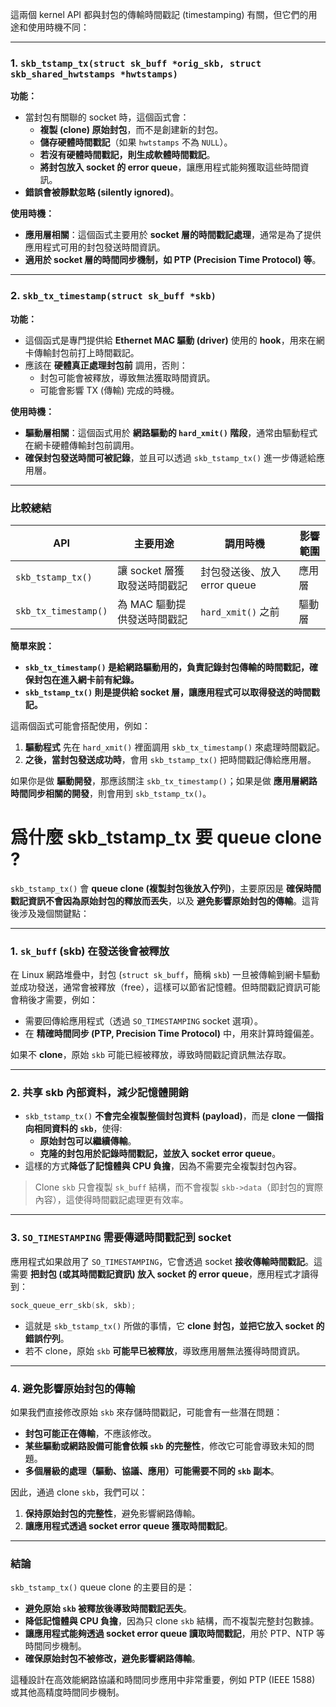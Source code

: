 這兩個 kernel API 都與封包的傳輸時間戳記 (timestamping) 有關，但它們的用途和使用時機不同：

---

### 1. `skb_tstamp_tx(struct sk_buff *orig_skb, struct skb_shared_hwtstamps *hwtstamps)`

**功能：**

- 當封包有關聯的 socket 時，這個函式會：
    - **複製 (clone) 原始封包**，而不是創建新的封包。
    - **儲存硬體時間戳記**（如果 `hwtstamps` 不為 `NULL`）。
    - **若沒有硬體時間戳記，則生成軟體時間戳記**。
    - **將封包放入 socket 的 error queue**，讓應用程式能夠獲取這些時間資訊。
- **錯誤會被靜默忽略 (silently ignored)**。

**使用時機：**

- **應用層相關**：這個函式主要用於 **socket 層的時間戳記處理**，通常是為了提供應用程式可用的封包發送時間資訊。
- **適用於 socket 層的時間同步機制，如 PTP (Precision Time Protocol) 等**。

---

### 2. `skb_tx_timestamp(struct sk_buff *skb)`

**功能：**

- 這個函式是專門提供給 **Ethernet MAC 驅動 (driver)** 使用的 **hook**，用來在網卡傳輸封包前打上時間戳記。
- 應該在 **硬體真正處理封包前** 調用，否則：
    - 封包可能會被釋放，導致無法獲取時間資訊。
    - 可能會影響 TX (傳輸) 完成的時機。

**使用時機：**

- **驅動層相關**：這個函式用於 **網路驅動的 `hard_xmit()` 階段**，通常由驅動程式在網卡硬體傳輸封包前調用。
- **確保封包發送時間可被記錄**，並且可以透過 `skb_tstamp_tx()` 進一步傳遞給應用層。

---

### **比較總結**

| API                  | 主要用途               | 調用時機                 | 影響範圍 |
| -------------------- | ------------------ | -------------------- | ---- |
| `skb_tstamp_tx()`    | 讓 socket 層獲取發送時間戳記 | 封包發送後、放入 error queue | 應用層  |
| `skb_tx_timestamp()` | 為 MAC 驅動提供發送時間戳記   | `hard_xmit()` 之前     | 驅動層  |

**簡單來說：**

- **`skb_tx_timestamp()` 是給網路驅動用的，負責記錄封包傳輸的時間戳記，確保封包在進入網卡前有紀錄。**
- **`skb_tstamp_tx()` 則是提供給 socket 層，讓應用程式可以取得發送的時間戳記。**

這兩個函式可能會搭配使用，例如：

1. **驅動程式** 先在 `hard_xmit()` 裡面調用 `skb_tx_timestamp()` 來處理時間戳記。
2. **之後，當封包發送成功時**，會用 `skb_tstamp_tx()` 把時間戳記傳給應用層。

如果你是做 **驅動開發**，那應該關注 `skb_tx_timestamp()`；如果是做 **應用層網路時間同步相關的開發**，則會用到 `skb_tstamp_tx()`。

# 爲什麼 skb_tstamp_tx 要 queue clone ?

`skb_tstamp_tx()` 會 **queue clone (複製封包後放入佇列)**，主要原因是 **確保時間戳記資訊不會因為原始封包的釋放而丟失**，以及 **避免影響原始封包的傳輸**。這背後涉及幾個關鍵點：

---

### **1. `sk_buff` (skb) 在發送後會被釋放**

在 Linux 網路堆疊中，封包 (`struct sk_buff`，簡稱 `skb`) 一旦被傳輸到網卡驅動並成功發送，通常會被釋放（free），這樣可以節省記憶體。但時間戳記資訊可能會稍後才需要，例如：

- 需要回傳給應用程式（透過 `SO_TIMESTAMPING` socket 選項）。
- 在 **精確時間同步 (PTP, Precision Time Protocol)** 中，用來計算時鐘偏差。

如果不 **clone**，原始 `skb` 可能已經被釋放，導致時間戳記資訊無法存取。

---

### **2. 共享 skb 內部資料，減少記憶體開銷**

- `skb_tstamp_tx()` **不會完全複製整個封包資料 (payload)**，而是 **clone 一個指向相同資料的 `skb`**，使得:
    - **原始封包可以繼續傳輸**。
    - **克隆的封包用於記錄時間戳記，並放入 socket error queue**。
- 這樣的方式**降低了記憶體與 CPU 負擔**，因為不需要完全複製封包內容。

> Clone `skb` 只會複製 `sk_buff` 結構，而不會複製 `skb->data`（即封包的實際內容），這使得時間戳記處理更有效率。

---

### **3. `SO_TIMESTAMPING` 需要傳遞時間戳記到 socket**

應用程式如果啟用了 `SO_TIMESTAMPING`，它會透過 socket **接收傳輸時間戳記**。這需要 **把封包 (或其時間戳記資訊) 放入 socket 的 error queue**，應用程式才讀得到：

```c
sock_queue_err_skb(sk, skb);
```

- 這就是 `skb_tstamp_tx()` 所做的事情，它 **clone 封包，並把它放入 socket 的錯誤佇列**。
- 若不 clone，原始 `skb` **可能早已被釋放**，導致應用層無法獲得時間資訊。

---

### **4. 避免影響原始封包的傳輸**

如果我們直接修改原始 `skb` 來存儲時間戳記，可能會有一些潛在問題：

- **封包可能正在傳輸**，不應該修改。
- **某些驅動或網路設備可能會依賴 `skb` 的完整性**，修改它可能會導致未知的問題。
- **多個層級的處理（驅動、協議、應用）可能需要不同的 `skb` 副本**。

因此，通過 clone `skb`，我們可以：

1. **保持原始封包的完整性**，避免影響網路傳輸。
2. **讓應用程式透過 socket error queue 獲取時間戳記**。

---

### **結論**

`skb_tstamp_tx()` queue clone 的主要目的是：

- **避免原始 `skb` 被釋放後導致時間戳記丟失**。
- **降低記憶體與 CPU 負擔**，因為只 clone `skb` 結構，而不複製完整封包數據。
- **讓應用程式能夠透過 socket error queue 讀取時間戳記**，用於 PTP、NTP 等時間同步機制。
- **確保原始封包不被修改，避免影響網路傳輸**。

這種設計在高效能網路協議和時間同步應用中非常重要，例如 PTP (IEEE 1588) 或其他高精度時間同步機制。